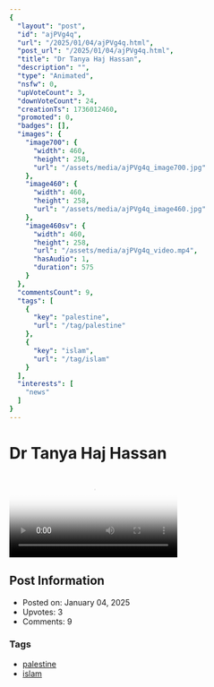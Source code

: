 ```yaml
---
{
  "layout": "post",
  "id": "ajPVg4q",
  "url": "/2025/01/04/ajPVg4q.html",
  "post_url": "/2025/01/04/ajPVg4q.html",
  "title": "Dr Tanya Haj Hassan",
  "description": "",
  "type": "Animated",
  "nsfw": 0,
  "upVoteCount": 3,
  "downVoteCount": 24,
  "creationTs": 1736012460,
  "promoted": 0,
  "badges": [],
  "images": {
    "image700": {
      "width": 460,
      "height": 258,
      "url": "/assets/media/ajPVg4q_image700.jpg"
    },
    "image460": {
      "width": 460,
      "height": 258,
      "url": "/assets/media/ajPVg4q_image460.jpg"
    },
    "image460sv": {
      "width": 460,
      "height": 258,
      "url": "/assets/media/ajPVg4q_video.mp4",
      "hasAudio": 1,
      "duration": 575
    }
  },
  "commentsCount": 9,
  "tags": [
    {
      "key": "palestine",
      "url": "/tag/palestine"
    },
    {
      "key": "islam",
      "url": "/tag/islam"
    }
  ],
  "interests": [
    "news"
  ]
}
---
```


# Dr Tanya Haj Hassan

<video controls playsinline loop poster="/assets/media/ajPVg4q_image460.jpg">
  <source src="/assets/media/ajPVg4q_video.mp4" type="video/mp4">
  Your browser does not support the video tag.
</video>

## Post Information

- Posted on: January 04, 2025
- Upvotes: 3
- Comments: 9

### Tags

- [palestine](/tag/palestine)
- [islam](/tag/islam)
